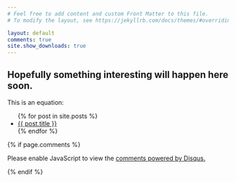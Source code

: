 ```yaml
---
# Feel free to add content and custom Front Matter to this file.
# To modify the layout, see https://jekyllrb.com/docs/themes/#overriding-theme-defaults

layout: default
comments: true
site.show_downloads: true
---
```

<h2>Hopefully something interesting will happen here soon.</h2>
<p>
This is an equation:
<script type="math/tex">\displaystyle f(x) = \int_0^1 g(x-y) u(y) dy</script>
</p>

<ul>
  {% for post in site.posts %}
    <li>
      <a href="{{ post.url }}">{{ post.title }}</a>
    </li>
  {% endfor %}
</ul>

{% if page.comments %}
<div id="disqus_thread"></div>
<script>

/**
*  RECOMMENDED CONFIGURATION VARIABLES: EDIT AND UNCOMMENT THE SECTION BELOW TO INSERT DYNAMIC VALUES FROM YOUR PLATFORM OR CMS.
*  LEARN WHY DEFINING THESE VARIABLES IS IMPORTANT: https://disqus.com/admin/universalcode/#configuration-variables*/

var disqus_config = function () {
this.page.url = 'https://mathemaphysics.github.io';  // Replace PAGE_URL with your page's canonical URL variable
this.page.identifier = 'codogenydn_home'; // Replace PAGE_IDENTIFIER with your page's unique identifier variable
this.page.title = 'CodogenyDN Home';
};

(function() { // DON'T EDIT BELOW THIS LINE
var d = document, s = d.createElement('script');
s.src = 'https://codogenydn.disqus.com/embed.js';
s.setAttribute('data-timestamp', +new Date());
(d.head || d.body).appendChild(s);
})();
</script>
<noscript>Please enable JavaScript to view the <a href="https://disqus.com/?ref_noscript">comments powered by Disqus.</a></noscript>
                            
<!-- <script id="dsq-count-scr" src="//codogenydn.disqus.com/count.js" async></script> -->
{% endif %}
<!-- Mathjax Support -->
<script type="text/javascript" async
  src="https://cdn.mathjax.org/mathjax/latest/MathJax.js?config=TeX-MML-AM_CHTML">
</script>

